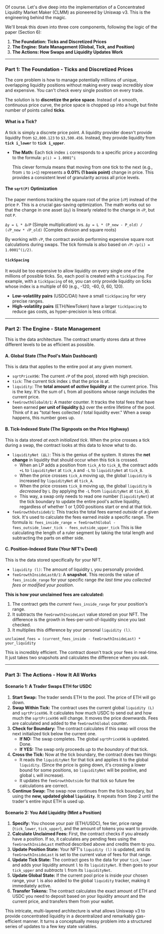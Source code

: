 Of course. Let's dive deep into the implementation of a Concentrated Liquidity Market Maker (CLMM) as pioneered by Uniswap v3. This is the engineering behind the magic.

We'll break this down into three core components, following the logic of the paper (Section 6):

1.  **The Foundation: Ticks and Discretized Prices**
2.  **The Engine: State Management (Global, Tick, and Position)**
3.  **The Actions: How Swaps and Liquidity Updates Work**

---

### Part 1: The Foundation - Ticks and Discretized Prices

The core problem is how to manage potentially millions of unique, overlapping liquidity positions without making every swap incredibly slow and expensive. You can't check every single position on every trade.

The solution is to **discretize the price space**. Instead of a smooth, continuous price curve, the price space is chopped up into a huge but finite number of points called **ticks**.

#### What is a Tick?

A tick is simply a discrete price point. A liquidity provider doesn't provide liquidity from `$2,800.123` to `$3,500.456`. Instead, they provide liquidity from **`tick i_lower`** to **`tick i_upper`**.

*   **The Math:** Each tick index `i` corresponds to a specific price `p` according to the formula:
    `p(i) = 1.0001^i`

    This clever formula means that moving from one tick to the next (e.g., from `i` to `i+1`) represents a **0.01% (1 basis point)** change in price. This provides a consistent level of granularity across all price levels.

#### The `sqrt(P)` Optimization

The paper mentions tracking the square root of the price (`√P`) instead of the price `P`. This is a crucial gas-saving optimization. The math works out so that the change in one asset (`Δy`) is linearly related to the change in `√P`, but not `P`.

`Δy = L * Δ√P` (Simple multiplication)
vs.
`Δy = L * (P_new - P_old) / (√P_new * √P_old)` (Complex division and square roots)

By working with `√P`, the contract avoids performing expensive square root calculations during swaps. The tick formula is also based on `√P`: `√p(i) = 1.0001^(i/2)`.

#### `tickSpacing`

It would be too expensive to allow liquidity on every single one of the millions of possible ticks. So, each pool is created with a `tickSpacing`. For example, with a `tickSpacing` of `60`, you can only provide liquidity on ticks whose index is a multiple of 60 (e.g., -120, -60, 0, 60, 120).

*   **Low-volatility pairs** (USDC/DAI) have a small `tickSpacing` for very precise ranges.
*   **High-volatility pairs** (ETH/NewToken) have a larger `tickSpacing` to reduce gas costs, as hyper-precision is less critical.

---

### Part 2: The Engine - State Management

This is the data architecture. The contract smartly stores data at three different levels to be as efficient as possible.

#### A. Global State (The Pool's Main Dashboard)

This is data that applies to the entire pool at any given moment.
*   `sqrtPriceX96`: The current `√P` of the pool, stored with high precision.
*   `tick`: The current tick index `i` that the price is at.
*   `liquidity`: The **total amount of *active* liquidity** at the current price. This is the key. It's the sum of `L` from all positions whose range includes the current price.
*   `feeGrowthGlobal0/1`: A master counter. It tracks the total fees that have been earned **per unit of liquidity (`L`)** over the entire lifetime of the pool. Think of it as "total fees collected / total liquidity ever." When a swap happens, this number goes up.

#### B. Tick-Indexed State (The Signposts on the Price Highway)

This is data stored *at each initialized tick*. When the price crosses a tick during a swap, the contract looks at this data to know what to do.
*   `liquidityNet (ΔL)`: This is the genius of the system. It stores the **net change** in liquidity that should occur when this tick is crossed.
    *   When an LP adds a position from `tick_A` to `tick_B`, the contract adds `+L` to `liquidityNet` at `tick_A` and `-L` to `liquidityNet` at `tick_B`.
    *   When the price crosses `tick_A` moving up, the global `liquidity` is increased by `liquidityNet` at `tick_A`.
    *   When the price crosses `tick_B` moving up, the global `liquidity` is *decreased* by `L` (by applying the `-L` from `liquidityNet` at `tick_B`).
    *   This way, a swap only needs to read one number (`liquidityNet`) at the tick boundary to update the entire pool's active liquidity, regardless of whether 1 or 1,000 positions start or end at that tick.
*   `feeGrowthOutside0/1`: This tracks the total fees earned *outside* of a given tick. It's used to calculate the fees earned *inside* a specific range. The formula is:
    `fees_inside_range = feeGrowthGlobal - fees_outside_lower_tick - fees_outside_upper_tick`
    This is like calculating the length of a ruler segment by taking the total length and subtracting the parts on either side.

#### C. Position-Indexed State (Your NFT's Deed)

This is the data stored specifically for your NFT.
*   `liquidity (l)`: The amount of liquidity `L` you personally provided.
*   `feeGrowthInsideLast0/1`: A **snapshot**. This records the value of `fees_inside_range` for your specific range *the last time you collected fees or modified your position*.

**This is how your unclaimed fees are calculated:**

1.  The contract gets the *current* `fees_inside_range` for your position's range.
2.  It subtracts the `feeGrowthInsideLast` value stored on your NFT. The difference is the growth in fees-per-unit-of-liquidity since you last checked.
3.  It multiplies this difference by your personal `liquidity (l)`.

`unclaimed_fees = (current_fees_inside - feeGrowthInsideLast) * your_liquidity`

This is incredibly efficient. The contract doesn't track your fees in real-time. It just takes two snapshots and calculates the difference when you ask.

---

### Part 3: The Actions - How It All Works

#### Scenario 1: A Trader Swaps ETH for USDC

1.  **Start Swap:** The trader sends ETH to the pool. The price of ETH will go down.
2.  **Swap Within Tick:** The contract uses the current global `liquidity (L)` and `sqrtPriceX96`. It calculates how much USDC to send out and how much the `sqrtPriceX96` will change. It moves the price downwards. Fees are calculated and added to the `feeGrowthGlobal` counter.
3.  **Check for Boundary:** The contract calculates if this swap will cross the next initialized tick below the current one.
    *   **If NO:** The swap completes. The global `sqrtPriceX96` is updated. Done.
    *   **If YES:** The swap only proceeds *up to the boundary* of that tick.
4.  **Cross the Tick:** Now at the tick boundary, the contract does two things:
    *   It reads the `liquidityNet` for that tick and applies it to the global `liquidity`. (Since the price is going down, it's crossing a lower bound for some positions, so `liquidityNet` will be positive, and global `L` will increase).
    *   It updates the `feeGrowthOutside` for that tick so future fee calculations are correct.
5.  **Continue Swap:** The swap now continues from the tick boundary, but using the **new, updated global `liquidity`**. It repeats from Step 2 until the trader's entire input ETH is used up.

#### Scenario 2: You Add Liquidity (Mint a Position)

1.  **Specify:** You choose your pair (ETH/USDC), fee tier, price range (`tick_lower`, `tick_upper`), and the amount of tokens you want to provide.
2.  **Calculate Unclaimed Fees:** First, the contract checks if you already have a position. If so, it calculates any pending fees using the `feeGrowthInsideLast` method described above and credits them to you.
3.  **Update Position State:** Your NFT's `liquidity (l)` is updated, and its `feeGrowthInsideLast` is set to the current value of fees for that range.
4.  **Update Tick State:** The contract goes to the data for your `tick_lower` and adds your liquidity amount `l` to its `liquidityNet`. It then goes to your `tick_upper` and *subtracts* `l` from its `liquidityNet`.
5.  **Update Global State:** If the current pool price is inside your chosen range, your `l` is also added to the global `liquidity` tracker, making it immediately active.
6.  **Transfer Tokens:** The contract calculates the exact amount of ETH and USDC you need to deposit based on your liquidity amount and the current price, and transfers them from your wallet.

This intricate, multi-layered architecture is what allows Uniswap v3 to provide concentrated liquidity in a decentralized and remarkably gas-efficient manner. It turns a conceptually messy problem into a structured series of updates to a few key state variables.
